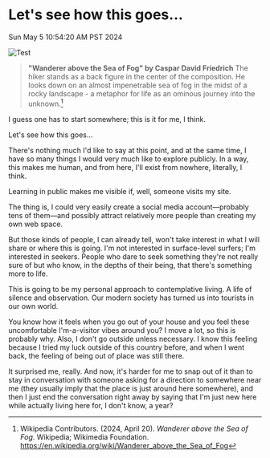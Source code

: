 # Let's see how this goes...
Sun May  5 10:54:20 AM PST 2024

![Test](https://imgur.com/Q7d9wey)
> **"Wanderer above the Sea of Fog" by Caspar David Friedrich** 
> The hiker stands as a back figure in the center of the composition. He looks down on an almost impenetrable sea of ​​fog in the midst of a rocky landscape - a metaphor for life as an ominous journey into the unknown.[^1]

I guess one has to start somewhere; this is it for me, I think.

Let's see how this goes...

There's nothing much I'd like to say at this point, and at the same time, I have so many things I would very much like to explore publicly. In a way, this makes me human, and from here, I'll exist from nowhere, literally, I think.

Learning in public makes me visible if, well, someone visits my site.

The thing is, I could very easily create a social media account—probably tens of them—and possibly attract relatively more people than creating my own web space.

But those kinds of people, I can already tell, won't take interest in what I will share or where this is going. I'm not interested in surface-level surfers; I'm interested in seekers. People who dare to seek something they're not really sure of but who know, in the depths of their being, that there's something more to life.

This is going to be my personal approach to contemplative living. A life of silence and observation. Our modern society has turned us into tourists in our own world.

You know how it feels when you go out of your house and you feel these uncomfortable I'm-a-visitor vibes around you? I move a lot, so this is probably why. Also, I don't go outside unless necessary. I know this feeling because I tried my luck outside of this country before, and when I went back, the feeling of being out of place was still there.

It surprised me, really. And now, it's harder for me to snap out of it than to stay in conversation with someone asking for a direction to somewhere near me (they usually imply that the place is just around here somewhere), and then I just end the conversation right away by saying that I'm just new here while actually living here for, I don't know, a year?

[^1]: Wikipedia Contributors. (2024, April 20). _Wanderer above the Sea of Fog_. Wikipedia; Wikimedia Foundation. https://en.wikipedia.org/wiki/Wanderer_above_the_Sea_of_Fog
